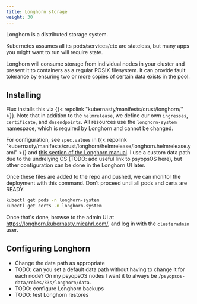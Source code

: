 ```yaml
---
title: Longhorn storage
weight: 30
---
```


Longhorn is a distributed storage system.

Kubernetes assumes all its pods/services/etc are stateless,
but many apps you might want to run will require state.

Longhorn will consume storage from individual nodes in your cluster
and present it to containers as a regular POSIX filesystem.
It can provide fault tolerance by ensuring two or more copies of certain data exists in the pool.

## Installing

Flux installs this via
{{< repolink "kubernasty/manifests/crust/longhorn/" >}}.
Note that in addition to the `helmrelease`,
we define our own `ingresses`, `certificate`, and `dnsendpoints`.
All resources use the `longhorn-system` namespace,
which is required by Longhorn and cannot be changed.

For configuration, see `spec.values` in
{{< repolink "kubernasty/manifests/crust/longhorn/helmrelease/longhorn.helmrelease.yaml" >}}
and [this section of the Longhorn manual](https://longhorn.io/docs/1.4.0/advanced-resources/deploy/customizing-default-settings/).
I use a custom data path due to the undrelying OS
(TODO: add useful link to psyopsOS here),
but other configuration can be done in the Longhorn UI later.

Once these files are added to the repo and pushed,
we can monitor the deployment with this command.
Don't proceed until all pods and certs are READY.

```sh
kubectl get pods -n longhorn-system
kubectl get certs -n longhorn-system
```

Once that's done, browse to the admin UI at <https://longhorn.kubernasty.micahrl.com/>,
and log in with the `clusteradmin` user.

## Configuring Longhorn

* Change the data path as appropriate
* TODO: can you set a default data path without having to change it for each node?
  On my psyopsOS nodes I want it to always be `/psyopsos-data/roles/k3s/longhorn/data`.
* TODO: configure Longhorn backups
* TODO: test Longhorn restores
